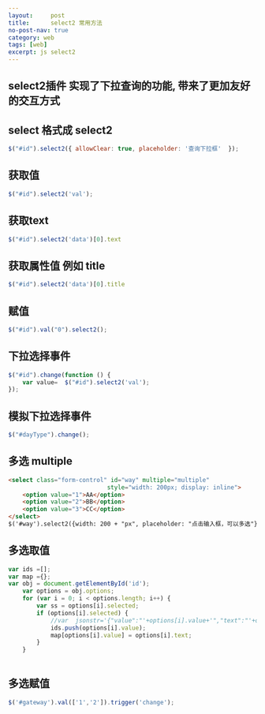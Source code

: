 ```yaml
---
layout:     post
title:      select2 常用方法
no-post-nav: true
category: web
tags: [web]
excerpt: js select2 
---
```

## select2插件 实现了下拉查询的功能, 带来了更加友好的交互方式

## select 格式成 select2
```js
$("#id").select2({ allowClear: true, placeholder: '查询下拉框'  });
```
## 获取值
```js
$("#id").select2('val');
```
## 获取text
```js
$("#id").select2('data')[0].text
```
## 获取属性值 例如 title
```js
$("#id").select2('data')[0].title
```
## 赋值
```js
$("#id").val("0").select2();
```
## 下拉选择事件
```js
$("#id").change(function () { 
	var value=  $("#id").select2('val');
});
```
## 模拟下拉选择事件
```js
$("#dayType").change();
```
## 多选 multiple
```html
<select class="form-control" id="way" multiple="multiple"
							style="width: 200px; display: inline">
	<option value="1">AA</option>
	<option value="2">BB</option>
	<option value="3">CC</option>
</select>
$('#way').select2({width: 200 + "px", placeholder: "点击输入框，可以多选"});
```

## 多选取值
```js
var ids =[];
var map ={};
var obj = document.getElementById('id');
	var options = obj.options;
	for (var i = 0; i < options.length; i++) {
		var ss = options[i].selected;
		if (options[i].selected) {
			//var  jsonstr='{"value":"'+options[i].value+'","text":"'+options[i].text+'"}';
			ids.push(options[i].value);
			map[options[i].value] = options[i].text;
		}
	}
			
```

## 多选赋值
```js
$('#gateway').val(['1','2']).trigger('change');
```





